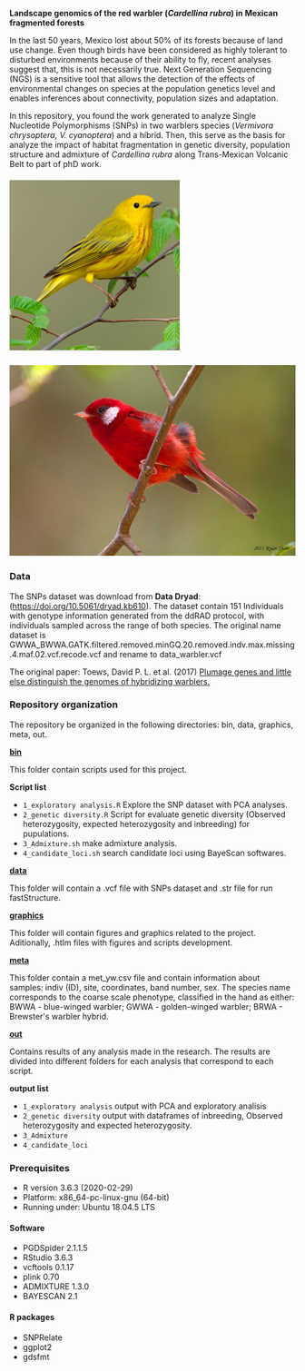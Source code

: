 **Landscape genomics of the red warbler (*Cardellina rubra*) in Mexican fragmented forests**

  In the last 50 years, Mexico lost about 50% of its forests because of land use change. Even though birds have been considered as highly tolerant to disturbed environments because of their ability to fly, recent analyses suggest that, this is not necessarily true. Next Generation Sequencing (NGS) is a sensitive tool that allows the detection of the effects of environmental changes on species at the population genetics level and enables inferences about connectivity, population sizes and adaptation.
 
In this repository, you found the work generated to analyze Single Nucleotide Polymorphisms (SNPs) in two warblers species (*Vermivora chrysoptera, V. cyanoptera*) and a híbrid. Then, this  serve as the basis for analyze the impact of habitat fragmentation in genetic diversity, population structure and admixture of  *Cardellina rubra* along Trans-Mexican Volcanic Belt to part of phD work.


##### <div align="left"> ![](yellow.png) 
#### <div align="left"> ![](35487721.jpeg) 


### **Data**
The SNPs dataset was download from **Data Dryad**: (https://doi.org/10.5061/dryad.kb610). The dataset contain 151 Individuals with genotype information generated from the ddRAD protocol, with individuals sampled across the range of both species. The original name dataset is GWWA_BWWA.GATK.filtered.removed.minGQ.20.removed.indv.max.missing.4.maf.02.vcf.recode.vcf and rename to data_warbler.vcf

The original paper: Toews, David P. L. et al. (2017) [Plumage genes and little else distinguish the genomes of hybridizing warblers.](https://www.cell.com/current-biology/fulltext/S0960-9822(16)30673-X?_returnURL=https%3A%2F%2Flinkinghub.elsevier.com%2Fretrieve%2Fpii%2FS096098221630673X%3Fshowall%3Dtrue)


### **Repository organization**

The repository be organized in the following directories:
bin, data, graphics, meta, out.

**[bin](/bin)**

This folder  contain scripts used for this project.

**Script list**
 - `1_exploratory analysis.R` Explore the SNP dataset with PCA analyses.
 - `2_genetic diversity.R` Script for evaluate genetic diversity (Observed heterozygosity, expected heterozygosity and inbreeding) for pupulations.
 - `3_Admixture.sh` make admixture analysis.
 - `4_candidate_loci.sh` search candidate loci using BayeScan softwares.


**[data](/data)**

This folder will contain a .vcf file with SNPs dataset and .str file for run fastStructure.

**[graphics](/graphics)**

This folder will contain figures and graphics related to the project.
Aditionally, .htlm files with figures and scripts development. 


**[meta](/meta)**

This folder contain a met_yw.csv file and contain information about samples: indiv (ID), site, coordinates, band number, sex.
The species name corresponds to the coarse scale phenotype, classified in the hand as either: BWWA - blue-winged warbler; GWWA - golden-winged warbler; BRWA - Brewster's warbler hybrid.

**[out](/out)**

Contains results of any analysis made in the research.
The results are divided into different folders for each analysis that correspond to each script.

**output list**
 - `1_exploratory analysis` output with PCA and exploratory analisis
 - `2_genetic diversity` output with dataframes of inbreeding, Observed heterozygosity and expected heterozygosity.
 - `3_Admixture` 
 - `4_candidate_loci` 

### Prerequisites
* R version 3.6.3 (2020-02-29)
* Platform: x86_64-pc-linux-gnu (64-bit)
* Running under: Ubuntu 18.04.5 LTS

#### Software
* PGDSpider 2.1.1.5
* RStudio  3.6.3
* vcftools 0.1.17
* plink 0.70
* ADMIXTURE 1.3.0
* BAYESCAN 2.1


#### R packages
- SNPRelate
- ggplot2
- gdsfmt


